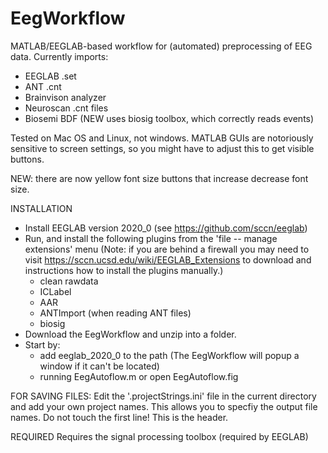# EegWorkflow
MATLAB/EEGLAB-based workflow for (automated) preprocessing of EEG data. Currently imports:
- EEGLAB .set
- ANT .cnt
- Brainvison analyzer
- Neuroscan .cnt files
- Biosemi BDF (NEW uses biosig toolbox, which correctly reads events)

Tested on Mac OS and Linux, not windows. MATLAB GUIs are notoriously sensitive to screen settings, so
you might have to adjust this to get visible buttons.

NEW: there are now yellow font size buttons that increase decrease font size.

INSTALLATION
- Install EEGLAB version 2020_0 (see https://github.com/sccn/eeglab)
- Run, and install the following plugins from the 'file -- manage extensions' menu (Note: if you are behind a firewall you may need to visit https://sccn.ucsd.edu/wiki/EEGLAB_Extensions to download and instructions how to install the plugins manually.)
  - clean rawdata
  - ICLabel
  - AAR
  - ANTImport (when reading ANT files)
  - biosig
- Download the EegWorkflow and unzip into a folder. 
- Start by:
   - add eeglab_2020_0 to the path (The EegWorkflow will popup a window if it can't be located)
   - running EegAutoflow.m or open EegAutoflow.fig

FOR SAVING FILES: Edit the '.projectStrings.ini' file in the current directory and add your own project names. This allows you to specfiy the output file names.
Do not touch the first line! This is the header.
  
REQUIRED
Requires the signal processing toolbox (required by EEGLAB)




